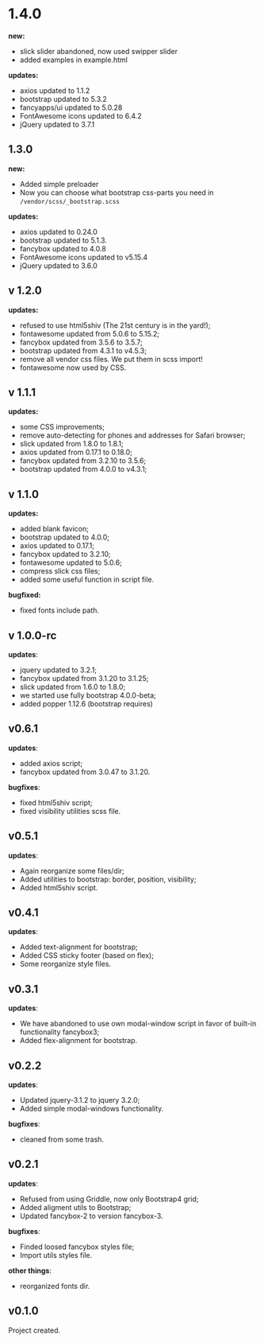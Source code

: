 # 1.4.0
**new:**
- slick slider abandoned, now used swipper slider
- added examples in example.html 

**updates:**
- axios updated to 1.1.2
- bootstrap updated to 5.3.2
- fancyapps/ui updated to 5.0.28
- FontAwesome icons updated to 6.4.2
- jQuery updated to 3.7.1

## 1.3.0
**new:**
- Added simple preloader
- Now you can choose what bootstrap css-parts you need in `/vendor/scss/_bootstrap.scss`

**updates:**
- axios updated to 0.24.0
- bootstrap updated to 5.1.3.
- fancybox updated to 4.0.8
- FontAwesome icons updated to v5.15.4
- jQuery updated to 3.6.0

## v 1.2.0
**updates:**
- refused to use html5shiv (The 21st century is in the yard!);
- fontawesome updated from 5.0.6 to 5.15.2;
- fancybox updated from 3.5.6 to 3.5.7;
- bootstrap updated from 4.3.1 to v4.5.3;
- remove all vendor css files. We put them in scss import!
- fontawesome now used by CSS.

## v 1.1.1
**updates:**
- some CSS improvements;
- remove auto-detecting for phones and addresses for Safari browser;
- slick updated from 1.8.0 to 1.8.1;
- axios updated from 0.17.1 to 0.18.0;
- fancybox updated from 3.2.10 to 3.5.6;
- bootstrap updated from 4.0.0 to v4.3.1;

## v 1.1.0
**updates:**
- added blank favicon;
- bootstrap updated to 4.0.0;
- axios updated to 0.17.1;
- fancybox updated to 3.2.10;
- fontawesome updated to 5.0.6;
- compress slick css files;
- added some useful function in script file.

**bugfixed:**
- fixed fonts include path.

## v 1.0.0-rc
**updates**:
- jquery updated to 3.2.1;
- fancybox updated from 3.1.20 to 3.1.25;
- slick updated from 1.6.0 to 1.8.0;
- we started use fully bootstrap 4.0.0-beta;
- added popper 1.12.6 (bootstrap requires)

## v0.6.1
**updates**:
- added axios script;
- fancybox updated from 3.0.47 to 3.1.20.

**bugfixes**:
- fixed html5shiv script;
- fixed visibility utilities scss file.

## v0.5.1
**updates**:
- Again reorganize some files/dir;
- Added utilities to bootstrap: border, position, visibility;
- Added html5shiv script.

## v0.4.1
**updates**:
- Added text-alignment for bootstrap;
- Added CSS sticky footer (based on flex);
- Some reorganize style files.

## v0.3.1
**updates**:
- We have abandoned to use own modal-window script in favor of built-in functionality fancybox3;
- Added flex-alignment for bootstrap.

## v0.2.2
**updates**:
- Updated jquery-3.1.2 to jquery 3.2.0;
- Added simple modal-windows functionality.

**bugfixes**:
- cleaned from some trash.

## v0.2.1
**updates**:
- Refused from using Griddle, now only Bootstrap4 grid;
- Added aligment utils to Bootstrap;
- Updated fancybox-2 to version fancybox-3.

**bugfixes**:
- Finded loosed fancybox styles file;
- Import utils styles file.

**other things**:
- reorganized fonts dir.

## v0.1.0
Project created.